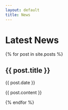 ```yaml
---
layout: default
title: News
---
```

<h1>Latest News</h1>
{% for post in site.posts %}
  <h2>{{ post.title }}</h2>
  <p>{{ post.date }}</p>
  <p>{{ post.content }}</p>
{% endfor %}
